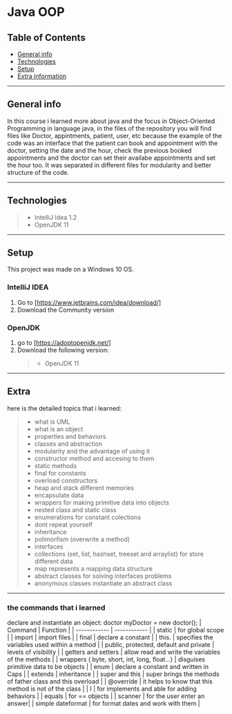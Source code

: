 # Java OOP 
## Table of Contents
* [General info](#general-info) 
* [Technologies](#technologies) 
* [Setup](#setup)
* [Extra information](#Extra)

------------
## General info
In this course i learned more about java and the focus in Object-Oriented Programming in language java, in the files of the repository you will find files like Doctor, appintments, patient, user, etc because the example of the code was an interface that the patient can book and appointment with the doctor, setting the date and the hour, check the previous booked appointments and the doctor can set their availabe appointments and set the hour too. It was separated in different files for modularity and better structure of the code.

------------
## Technologies

>- IntelliJ Idea 1.2
>- OpenJDK 11

------------
## Setup
This project was made on a Windows 10 OS.

### IntelliJ IDEA 
1. Go to [https://www.jetbrains.com/idea/download/]
2. Download the Community version

### OpenJDK
1. go to [https://adoptopenjdk.net/]
2. Download the following version:
    >- OpenJDK 11

------------
## Extra
here is the detailed topics that i learned:
>- what is UML 
>- what is an object
>- properties and behaviors
>- classes and abstraction
>- modularity and the advantage of using it
>- constructor method and accesing to them
>- static methods
>- final for constants
>- overload constructors
>- heap and stack different memories 
>- encapsulate data
>- wrappers for making primitive data into objects
>- nested class and static class
>- enumerations for constant colections
>- dont repeat yourself
>- inheritance
>- polimorfism (overwrite a method)
>- interfaces
>- collections (set, list, hashset, treeset and arraylist) for store different data
>- map represents a mapping data structure
>- abstract classes for solving interfaces problems
>- anonymous classes instantiate an abstract class

------------
### the commands that i learned
declare and instantiate an object: doctor myDoctor = new doctor();
|  Command | Function  |
| ------------ | ------------ |
| static | for global scope |
| import | import files |
| final | declare a constant |
| this. | specifies the variables used within a method |
| public, protected, default and private | levels of visibility |
| getters and setters | allow read and write the variables of the methods |
| wrappers ( byte, short, int, long, float...) | disguises primitive data to be objects |
| enum | declare a constant and written in Caps |
| extends | inheritance |
| super and this | super brings the methods of father class and this overload |
| @override | it helps to know that this method is not of the class |
| I | for implements and able for adding behaviors |
| equals | for == objects |
| scanner | for the user enter an answer|
| simple dateformat | for format dates and work with them |
